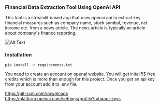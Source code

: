### Financial Data Extraction Tool Using OpenAI API

This tool is a streamlit based app that uses openai api to extract key financial measures such as company name, stock symbol, revenue, net income etc. from a news article. The news article is typically an article about company's finance reporting. 

![Alt Text](./demo.jpg)


### Installation

```doctest
pip install -r requirements.txt
```
You need to create an account on openai website. You will get inital 5$ free credits which is more than enough for this project.
Once you get an api key from your account add it to .env file.


https://git-scm.com/downloads
https://platform.openai.com/settings/profile?tab=api-keys